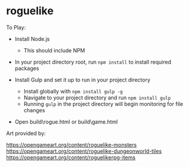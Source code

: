# roguelike

To Play:
- Install Node.js
  - This should include NPM


- In your project directory root, run `npm install` to install required packages
- Install Gulp and set it up to run in your project directory
  - Install globally with `npm install gulp -g`
  - Navigate to your project directory and run `npm install gulp`
  - Running `gulp` in the project directory will begin monitoring for file changes
- Open build\rogue.html or build\game.html



Art provided by:

https://opengameart.org/content/roguelike-monsters
https://opengameart.org/content/roguelike-dungeonworld-tiles
https://opengameart.org/content/roguelikerpg-items
